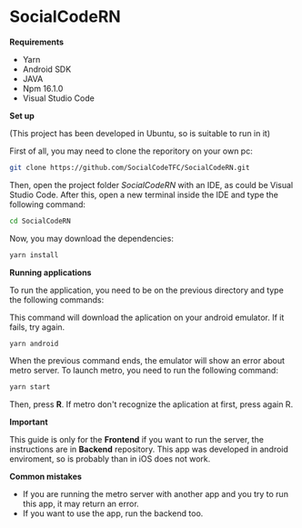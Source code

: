 # SocialCodeRN

**Requirements**

* Yarn
* Android SDK
* JAVA
* Npm 16.1.0
* Visual Studio Code

**Set up**  

(This project has been developed in Ubuntu, so is suitable to run in it)

First of all, you may need to clone the reporitory on your own pc:

```bash
git clone https://github.com/SocialCodeTFC/SocialCodeRN.git
````
Then, open the project folder _SocialCodeRN_ with an IDE, as could be Visual Studio Code.
After this, open a new terminal inside the IDE and type the following command:

```bash
cd SocialCodeRN
````
Now, you may download the dependencies:
```bash
yarn install
````

**Running applications**

To run the application, you need to be on the previous directory and type the following commands:

This command will download the aplication on your android emulator. If it fails, try again.
```bash
yarn android
```` 
When the previous command ends, the emulator will show an error about metro server. To launch metro, you need to run the following command: 
```bash
yarn start
````
Then, press **R**. If metro don't recognize the aplication at first, press again R.

**Important**

This guide is only for the **Frontend** if you want to run the server, the instructions are in **Backend** repository.
This app was developed in android enviroment, so is probably than in iOS does not work.

**Common mistakes**

* If you are running the metro server with another app and you try to run this app, it may return an error.
* If you want to use the app, run the backend too.
